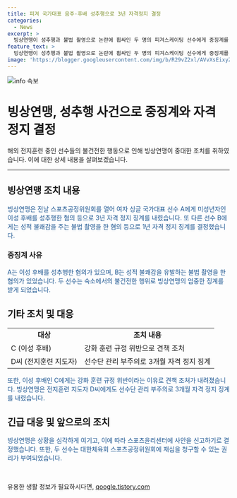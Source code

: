 ```yaml
---
title: 피겨 국가대표 음주·후배 성추행으로 3년 자격정지 결정
categories:
  - News
excerpt: >
  빙상연맹이 성추행과 불법 촬영으로 논란에 휩싸인 두 명의 피겨스케이팅 선수에게 중징계를 내렸다. 이성 후배에게 성적 불쾌감을 주고, 불법 촬영을 한 선수는 각각 3년과 1년 자격 정지를 받았으며, 이에 대한 소속사는 현재 선수와 연락이 닿지 않는다고 밝혔다. 연맹은 이에 추가로 스포츠윤리센터에 신고할 예정이라고 발표했다. 두 선수는 대한체육회 스포츠공정위원회에 재심을 청구할 수 있다고 한다.
feature_text: >
  빙상연맹이 성추행과 불법 촬영으로 논란에 휩싸인 두 명의 피겨스케이팅 선수에게 중징계를 내렸다. 이성 후배에게 성적 불쾌감을 주고, 불법 촬영을 한 선수는 각각 3년과 1년 자격 정지를 받았으며, 이에 대한 소속사는 현재 선수와 연락이 닿지 않는다고 밝혔다. 연맹은 이에 추가로 스포츠윤리센터에 신고할 예정이라고 발표했다. 두 선수는 대한체육회 스포츠공정위원회에 재심을 청구할 수 있다고 한다.
image: 'https://blogger.googleusercontent.com/img/b/R29vZ2xl/AVvXsEixyZcFfHzMRdzZMjFBmAUKJYCLCGyLL1o632UiGVXcaFdKo_bkvkuCioo0uUKlGfBVcT3P84aROyZIXSBEx3Aw5nCQ3pTgDom1WDC4m8eifvWiAmWEEVb4x6G_l8C0QH225ldMjyaFvpxGEBGNO37VmDTDMHGhJPq73UglMfDca1-0aw/s1600/blogspot.png'
---
```


<p><img src="https://blogger.googleusercontent.com/img/b/R29vZ2xl/AVvXsEixyZcFfHzMRdzZMjFBmAUKJYCLCGyLL1o632UiGVXcaFdKo_bkvkuCioo0uUKlGfBVcT3P84aROyZIXSBEx3Aw5nCQ3pTgDom1WDC4m8eifvWiAmWEEVb4x6G_l8C0QH225ldMjyaFvpxGEBGNO37VmDTDMHGhJPq73UglMfDca1-0aw/s1600/blogspot.png" alt="info 속보" /></p>

<h1>빙상연맹, 성추행 사건으로 중징계와 자격 정지 결정</h1>

<p data-ke-size="size16">해외 전지훈련 중인 선수들의 불건전한 행동으로 인해 빙상연맹이 중대한 조치를 취하였습니다. 이에 대한 상세 내용을 살펴보겠습니다.</p>

<hr>

<h2 data-ke-size="size26">빙상연맹 조치 내용</h2>

<p><span style="color: #1a5490;">빙상연맹은 전날 스포츠공정위원회를 열어 여자 싱글 국가대표 선수 A에게 미성년자인 이성 후배를 성추행한 혐의 등으로 3년 자격 정지 징계를 내렸습니다. 또 다른 선수 B에게는 성적 불쾌감을 주는 불법 촬영을 한 혐의 등으로 1년 자격 정지 징계를 결정했습니다.</span></p>

<h3>중징계 사유</h3>

<p><span style="color: #1a5490;">A는 이성 후배를 성추행한 혐의가 있으며, B는 성적 불쾌감을 유발하는 불법 촬영을 한 혐의가 있었습니다. 두 선수는 숙소에서의 불건전한 행위로 빙상연맹의 엄중한 징계를 받게 되었습니다.</span></p>

<h2 data-ke-size="size26">기타 조치 및 대응</h2>

<table>
  <tr>
    <td style="text-align: center; height: 17px;"><b>대상</b></td>
    <td style="text-align: center; height: 17px;"><b>조치 내용</b></td>
  </tr>
  <tr>
    <td style="text-align: left;">C (이성 후배)</td>
    <td style="text-align: left;">강화 훈련 규정 위반으로 견책 조처</td>
  </tr>
  <tr>
    <td style="text-align: left;">D씨 (전지훈련 지도자)</td>
    <td style="text-align: left;">선수단 관리 부주의로 3개월 자격 정지 징계</td>
  </tr>
</table>

<p><span style="color: #1a5490;">또한, 이성 후배인 C에게는 강화 훈련 규정 위반이라는 이유로 견책 조처가 내려졌습니다. 빙상연맹은 전지훈련 지도자 D씨에게도 선수단 관리 부주의로 3개월 자격 정지 징계를 내렸습니다.</span></p>

<h2 data-ke-size="size26">긴급 대응 및 앞으로의 조치</h2>

<p><span style="color: #1a5490;">빙상연맹은 상황을 심각하게 여기고, 이에 따라 스포츠윤리센터에 사안을 신고하기로 결정했습니다. 또한, 두 선수는 대한체육회 스포츠공정위원회에 재심을 청구할 수 있는 권리가 부여되었습니다.</span></p>

<p data-ke-size="size16">&nbsp;</p>
유용한 생활 정보가 필요하시다면, <a href="https://qoogle.tistory.com" rel="dofollow">qoogle.tistory.com</a>


